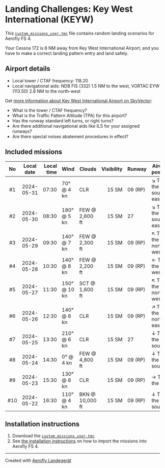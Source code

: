 # Landing Challenges: Key West International  (KEYW)

This [`custom_missions_user.tmc`](./custom_missions_user.tmc) file contains random landing scenarios for Aerofly FS 4.

Your Cessna 172 is 8 NM away from Key West International  Airport, and you have to make a correct landing pattern entry and land safely.

## Airport details

- Local tower / CTAF frequency: 118.20
- Local navigational aids: NDB FIS (332) 1.5 NM to the west, VORTAC EYW (113.50) 2.8 NM to the north-west

Get [more information about Key West International  Airport on SkyVector](https://skyvector.com/airport/KEYW):

- What is the tower / CTAF frequency?
- What is the Traffic Pattern Altitude (TPA) for this airport?
- Has the runway standard left turns, or right turns?
- Are there additional navigational aids like ILS for your assigned runways?
- Are there special noises abatement procedures in effect?

## Included missions

| No  | Local date | Local time | Wind         | Clouds          | Visibility | Runway   | Aircraft position   |
| :-: | ---------- | ---------: | ------------ | --------------- | ---------: | -------- | ------------------- |
| #1  | 2024-05-31 |      07:30 |  70° @  4 kn | CLR             |      15 SM | 09 (RP)  | ↘ To the south-east |
| #2  | 2024-05-30 |      08:30 | 180° @  5 kn | FEW @  2,600 ft |      15 SM | 27       | ↘ To the south-east |
| #3  | 2024-05-29 |      09:30 | 140° @  7 kn | FEW @  2,300 ft |      15 SM | 09 (RP)  | ↖ To the north-west |
| #4  | 2024-05-28 |      10:30 | 140° @  8 kn | FEW @  2,200 ft |      15 SM | 09 (RP)  | ← To the west       |
| #5  | 2024-05-27 |      11:30 | 150° @ 10 kn | SCT @  1,600 ft |      15 SM | 09 (RP)  | ↖ To the north-west |
| #6  | 2024-05-26 |      12:30 | 140° @  8 kn | CLR             |      15 SM | 09 (RP)  | ↗ To the north-east |
| #7  | 2024-05-25 |      13:30 | 210° @  6 kn | CLR             |      15 SM | 27       | ↓ To the south      |
| #8  | 2024-05-24 |      14:30 |   0° @  4 kn | FEW @  4,800 ft |      15 SM | 09 (RP)  | ↓ To the south      |
| #9  | 2024-05-23 |      15:30 | 130° @  8 kn | CLR             |      15 SM | 09 (RP)  | → To the east       |
| #10 | 2024-05-22 |      16:30 | 110° @  4 kn | BKN @ 10,000 ft |      15 SM | 09 (RP)  | ↓ To the south      |

## Installation instructions

1. Download the [`custom_missions_user.tmc`](./custom_missions_user.tmc)
2. See [the installation instructions](https://fboes.github.io/aerofly-missions/docs/generic-installation.html) on how to import the missions into Aerofly FS 4.

---

Created with [Aerofly Landegerät](https://github.com/fboes/aerofly-patterns)
